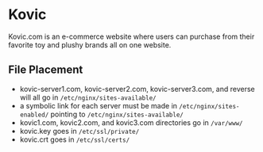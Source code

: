 # Kovic
Kovic.com is an e-commerce website where users can purchase from their favorite toy and plushy brands all on one website. 

## File Placement
- kovic-server1.com, kovic-server2.com, kovic-server3.com, and reverse will all go in ```/etc/nginx/sites-available/```
- a symbolic link for each server must be made in ```/etc/nginx/sites-enabled/``` pointing to ```/etc/nginx/sites-available/```
- kovic1.com, kovic2.com, and kovic3.com directories go in ```/var/www/```
- kovic.key goes in ```/etc/ssl/private/```
- kovic.crt goes in ```/etc/ssl/certs/```
